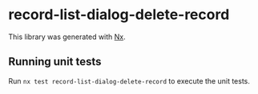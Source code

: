 # record-list-dialog-delete-record

This library was generated with [Nx](https://nx.dev).

## Running unit tests

Run `nx test record-list-dialog-delete-record` to execute the unit tests.
